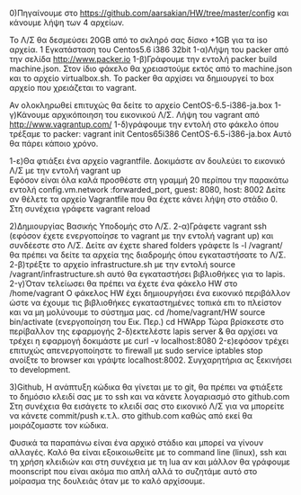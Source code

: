 0)Πηγαίνουμε στο https://github.com/aarsakian/HW/tree/master/config
και κάνουμε λήψη των 4 αρχείων.

To Λ/Σ θα δεσμεύσει 20GB από το σκληρό σας δίσκο +1GB για τα iso αρχεία.
1 Εγκατάσταση του Centos5.6 i386 32bit 
1-α)Λήψη του packer από την σελίδα http://www.packer.io
1-β)Γράφουμε την εντολή packer build machine.json. Στον ίδιο φάκελο θα χρειαστούμε εκτός από το machine.json και το αρχείο virtualbox.sh. 
Το packer θα αρχίσει να δημιουργεί το box αρχείο που χρειάζεται το vagrant. 

Αν ολοκληρωθεί επιτυχώς θα δείτε το αρχείο CentOS-6.5-i386-ja.box 
1-γ)Κάνουμε αρχικόποιηση του εικονικού Λ/Σ. Λήψη του vagrant από http://www.vagrantup.com/
1-δ)γράφουμε την εντολή στο φάκελο όπου τρέξαμε το packer:
    vagrant init Centos65i386 CentOS-6.5-i386-ja.box 
   Αυτό θα πάρει κάποιο χρόνο. 
  
1-ε)Θα φτιάξει ένα αρχείο vagrantfile. Δοκιμάστε αν δουλεύει το εικονικό Λ/Σ με την εντολή vagrant up  
     Εφόσον είναι όλα καλά προσθέστε στη γραμμή 20 περίπου την παρακάτω εντολή 
   config.vm.network :forwarded_port, guest: 8080, host: 8002 
  Δείτε αν θέλετε τα αρχείο Vagrantfile που θα έχετε κάνει λήψη στο στάδιο 0.
  Στη συνέχεια γράφετε vagrant reload

2)Δημιουργίας Βασικής Υποδομής στο Λ/Σ.
 2-α)Γράφετε vagrant ssh (εφόσον έχετε ενεργοποίησε το vagrant με την εντολή vagrant up)
  και συνδέεστε στο Λ/Σ. Δείτε αν έχετε shared folders 
  γράφετε ls -l /vagrant/
  θα πρέπει να δείτε τα αρχεία της διαδρομής όπου εγκαταστήσατε το Λ/Σ.
  2-β)τρέξτε το αρχείο infrastructure.sh με την εντολή source /vagrant/infrastructure.sh
     αυτό θα εγκαταστήσει βιβλιοθήκες για το lapis.
  2-γ)Όταν τελείωσει θα πρέπει να έχετε ένα φάκελο HW στο /home/vagrant
      Ο φάκελος HW έχει δημιουργήσει ένα εικονικό περιβάλλον ώστε να έχουμε τις βιβλιοθήκες εγκαταστημένες τοπικά επι το πλείστον και να μη μολύνουμε το 
      σύστημα μας.
      cd /home/vagrant/HW
      source bin/activate (ενεργοποίηση του Εικ. Περ.)
      cd HWApp
      Τώρα βρίσκεστε στο περίβαλλον της εφαρμογής 
   2-δ)εκτελέστε lapis server & θα αρχίσει να τρέχει η εφαρμογή 
       δοκιμάστε με curl -v localhost:8080
   2-ε)εφόσον τρέχει επιτυχώς απενεργοποίηστε το firewall με sudo service iptables stop
      ανοίξτε το browser και γράψτε localhost:8002.
      Συγχαρητήρια ας ξεκινήσει το development.

  3)Github, 
    Η ανάπτυξη κώδικα θα γίνεται με το git, θα πρέπει να φτιάξετε το δημόσιο κλειδί σας με το ssh και να κάνετε λογαριασμό στο github.com
    Στη συνέχεια θα εισάγετε το κλειδί σας στο εικονικό Λ/Σ για να μπορείτε να κάνετε commit/push κ.τ.λ. στο github.com καθώς από εκεί θα μοιράζομαστε τον κώδικα. 
  

Φυσικά τα παραπάνω είναι ένα αρχικό στάδιο και μπορεί να γίνουν αλλαγές.
Καλό θα είναι εξοικοιωθείτε με το command line (linux), ssh και τη χρήση κλειδιών και στη συνέχεια με τη lua αν και μάλλον θα γράφουμε moonscript που είναι ακόμα πιο απλή αλλά το συζητάμε αυτό στο μοίρασμα της δουλειάς όταν με το καλό αρχίσουμε.

